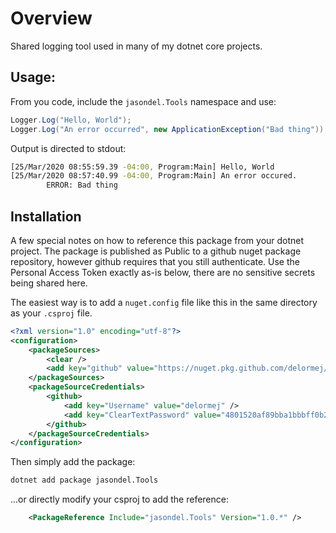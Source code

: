 # Overview

Shared logging tool used in many of my dotnet core projects.

## Usage: 

From you code, include the `jasondel.Tools` namespace and use:

```csharp
Logger.Log("Hello, World");
Logger.Log("An error occurred", new ApplicationException("Bad thing"));
```

Output is directed to stdout:
```bash
[25/Mar/2020 08:55:59.39 -04:00, Program:Main] Hello, World
[25/Mar/2020 08:57:40.99 -04:00, Program:Main] An error occured.
        ERROR: Bad thing
```

## Installation

A few special notes on how to reference this package from your dotnet project.  The package is published as Public to a github nuget package repository, however github requires that you still authenticate.  Use the Personal Access Token exactly as-is below, there are no sensitive secrets being shared here.

The easiest way is to add a `nuget.config` file like this in the same directory as your `.csproj` file.

~~~xml
<?xml version="1.0" encoding="utf-8"?>
<configuration>
    <packageSources>
        <clear />
        <add key="github" value="https://nuget.pkg.github.com/delormej/index.json" />
    </packageSources>
    <packageSourceCredentials>
        <github>
            <add key="Username" value="delormej" />
            <add key="ClearTextPassword" value="4801520af89bba1bbbff0b25b9a40d5aa9655505" />
        </github>
    </packageSourceCredentials>
</configuration>
~~~

Then simply add the package:

```bash
dotnet add package jasondel.Tools
```

...or directly modify your csproj to add the reference:

```xml
    <PackageReference Include="jasondel.Tools" Version="1.0.*" />
```
